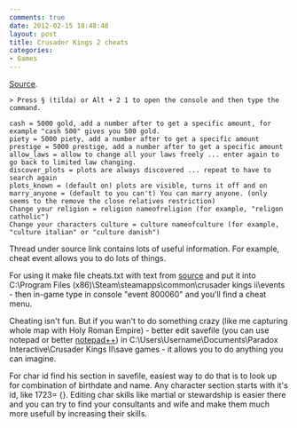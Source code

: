 ```yaml
---
comments: true
date: 2012-02-15 18:48:48
layout: post
title: Crusader Kings 2 cheats
categories:
- Games
---
```


[Source](http://forum.paradoxplaza.com/forum/showthread.php?585658-Cheats).

	> Press § (tilda) or Alt + 2 1 to open the console and then type the command.

	cash = 5000 gold, add a number after to get a specific amount, for example "cash 500" gives you 500 gold.
	piety = 5000 piety, add a number after to get a specific amount
	prestige = 5000 prestige, add a number after to get a specific amount
	allow_laws = allow to change all your laws freely ... enter again to go back to limited law changing.
	discover_plots = plots are always discovered ... repeat to have to search again
	plots_known = (default on) plots are visible, turns it off and on
	marry_anyone = (default to you can't) You can marry anyone. (only seems to the remove the close relatives restriction) 
	Change your religion = religion nameofreligion (for example, "religon catholic")
	Change your characters culture = culture nameofculture (for example, "culture italian" or "culture danish")

Thread under source link contains lots of useful information. For example, cheat event allows you to do lots of things.

For using it make file cheats.txt with text from [source](http://forum.paradoxplaza.com/forum/showthread.php?585658-Cheats) and put it into C:\Program Files (x86)\Steam\steamapps\common\crusader kings ii\events - then in-game type in console "event 800060" and you'll find a cheat menu.

Cheating isn't fun. But if you wan't to do something crazy (like me capturing whole map with Holy Roman Empire) - better edit savefile (you can use notepad or better [notepad++](http://download.tuxfamily.org/notepadplus/6.6.9/npp.6.6.9.Installer.exe)) in C:\Users\Username\Documents\Paradox Interactive\Crusader Kings II\save games - it allows you to do anything you can imagine.

For char id find his section in savefile, easiest way to do that is to look up for combination of birthdate and name. Any character section starts with it's id, like 1723= {}. Editing char skills like martial or stewardship is easier there and you can try to find your consultants and wife and make them much more usefull by increasing their skills.
